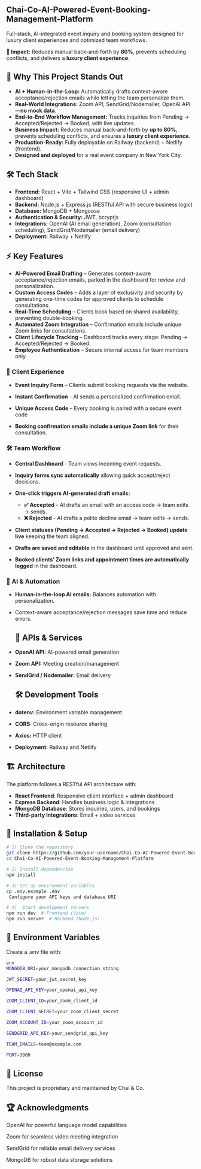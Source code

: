 ## Chai-Co-AI-Powered-Event-Booking-Management-Platform

Full-stack, AI-integrated event inquiry and booking system designed for luxury client experiences and optimized team workflows.

**🚀 Impact:** Reduces manual back-and-forth by **80%**, prevents scheduling conflicts, and delivers a **luxury client experience**.



## 🌟 Why This Project Stands Out

- **AI + Human-in-the-Loop:** Automatically drafts context-aware acceptance/rejection emails while letting the team personalize them.  
- **Real-World Integrations:** Zoom API, SendGrid/Nodemailer, OpenAI API—**no mock data**.  
- **End-to-End Workflow Management:** Tracks inquiries from Pending → Accepted/Rejected → Booked, with live updates.  
- **Business Impact:** Reduces manual back-and-forth by **up to 80%**, prevents scheduling conflicts, and ensures a **luxury client experience**.  
- **Production-Ready:** Fully deployable on Railway (backend) + Netlify (frontend).
- **Designed and deployed** for a real event company in New York City. 
  
## 🛠 Tech Stack
- **Frontend:** React + Vite + Tailwind CSS (responsive UI + admin dashboard)  
- **Backend:** Node.js + Express.js (RESTful API with secure business logic)  
- **Database:** MongoDB + Mongoose  
- **Authentication & Security:** JWT, bcryptjs  
- **Integrations:** OpenAI (AI email generation), Zoom (consultation scheduling), SendGrid/Nodemailer (email delivery)  
- **Deployment:** Railway + Netlify  

## ⚡ Key Features
- **AI-Powered Email Drafting** – Generates context-aware acceptance/rejection emails, parked in the dashboard for review and personalization.
- **Custom Access Codes** – Adds a layer of exclusivity and security by generating one-time codes for approved clients to schedule consultations.
- **Real-Time Scheduling** – Clients book based on shared availability, preventing double-booking.
- **Automated Zoom Integration** – Confirmation emails include unique Zoom links for consultations.
- **Client Lifecycle Tracking** – Dashboard tracks every stage: Pending → Accepted/Rejected → Booked.
- **Employee Authentication** – Secure internal access for team members only.


### 📌 Client Experience

- **Event Inquiry Form** – Clients submit booking requests via the website.

- **Instant Confirmation** - AI sends a personalized confirmation email.

- **Unique Access Code** – Every booking is paired with a secure event code

- **Booking confirmation emails include a unique Zoom link** for their consultation.


### 🛠 Team Workflow

- **Central Dashboard** - Team views incoming event requests.

- **Inquiry forms sync automatically** allowing quick accept/reject decisions.
- **One-click triggers AI-generated draft emails:**
    - **✅ Accepted** - AI drafts an email with an access code → team edits → sends.
    - **❌ Rejected** - AI drafts a polite decline email → team edits → sends.
- **Client statuses (Pending → Accepted → Rejected → Booked) update live** keeping the team aligned.
- **Drafts are saved and editable** in the dashboard until approved and sent.
- **Booked clients’ Zoom links and appointment times are automatically logged** in the dashboard.

### 🤖 AI & Automation
- **Human-in-the-loop AI emails:** Balances automation with personalization.  
- Context-aware acceptance/rejection messages save time and reduce errors.  




  ## 🔌 APIs & Services
- **OpenAI API:** AI-powered email generation  
- **Zoom API:** Meeting creation/management  
- **SendGrid / Nodemailer:** Email delivery


  ## 🛠 Development Tools
- **dotenv:** Environment variable management  
- **CORS:** Cross-origin resource sharing  
- **Axios:** HTTP client
- **Deployment:** Railway and Netlify


## 🏗️ Architecture  
The platform follows a RESTful API architecture with:  
- **React Frontend**: Responsive client interface + admin dashboard  
- **Express Backend**: Handles business logic & integrations  
- **MongoDB Database**: Stores inquiries, users, and bookings  
- **Third-party Integrations**: Email + video services  


## 🔧 Installation & Setup
```bash
# 1) Clone the repository
git clone https://github.com/your-username/Chai-Co-AI-Powered-Event-Booking-Management-Platform.git
cd Chai-Co-AI-Powered-Event-Booking-Management-Platform

# 2) Install dependencies
npm install

# 3) Set up environment variables
cp .env.example .env
 Configure your API keys and database URI

# 4)  Start development servers
npm run dev  # Frontend (Vite)
npm run server  # Backend (Node.js)
```

## 📁 Environment Variables
Create a .env file with:
```bash
env
MONGODB_URI=your_mongodb_connection_string

JWT_SECRET=your_jwt_secret_key

OPENAI_API_KEY=your_openai_api_key

ZOOM_CLIENT_ID=your_zoom_client_id

ZOOM_CLIENT_SECRET=your_zoom_client_secret

ZOOM_ACCOUNT_ID=your_zoom_account_id

SENDGRID_API_KEY=your_sendgrid_api_key

TEAM_EMAILS=team@example.com

PORT=3000
```

## 📄 License
This project is proprietary and maintained by Chai & Co.

## 🏆 Acknowledgments
OpenAI for powerful language model capabilities

Zoom for seamless video meeting integration

SendGrid for reliable email delivery services

MongoDB for robust data storage solutions









